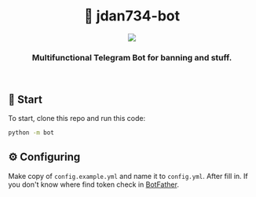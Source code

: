 <div align="center">
  <h1>🤖 jdan734-bot</h1>
  <a href="https://t.me/jdan734_bot" target="__blank"><img src="https://img.shields.io/badge/Telegram-Bot-blue.svg"></a><br/>
  <h3>Multifunctional Telegram Bot for banning and stuff.</h3>
</div><br>

## 🚀 Start
To start, clone this repo and run this code:
```sh
python -m bot
```

## ⚙️ Configuring
Make copy of `config.example.yml` and name it to `config.yml`. After fill in. If you don't know where find token check in [BotFather](t.me/BotFather).
